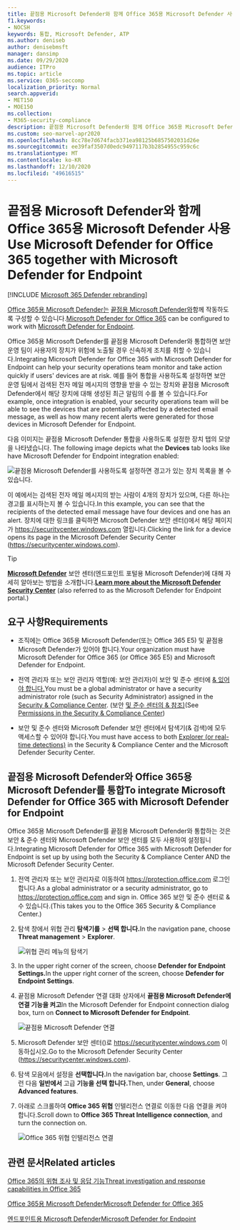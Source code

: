 ```yaml
---
title: 끝점용 Microsoft Defender와 함께 Office 365용 Microsoft Defender 사용
f1.keywords:
- NOCSH
keywords: 통합, Microsoft Defender, ATP
ms.author: deniseb
author: denisebmsft
manager: dansimp
ms.date: 09/29/2020
audience: ITPro
ms.topic: article
ms.service: O365-seccomp
localization_priority: Normal
search.appverid:
- MET150
- MOE150
ms.collection:
- M365-security-compliance
description: 끝점용 Microsoft Defender와 함께 Office 365용 Microsoft Defender를 사용하여 장치 및 전자 메일 콘텐츠에 대한 위협에 대한 자세한 정보를 얻을 수 있습니다.
ms.custom: seo-marvel-apr2020
ms.openlocfilehash: 8cc78e7d674facb371ea98125b6857502031d26e
ms.sourcegitcommit: ee39faf3507d0edc9497117b3b2854955c959c6c
ms.translationtype: MT
ms.contentlocale: ko-KR
ms.lasthandoff: 12/10/2020
ms.locfileid: "49616515"
---
```

# <a name="use-microsoft-defender-for-office-365-together-with-microsoft-defender-for-endpoint"></a><span data-ttu-id="6517a-104">끝점용 Microsoft Defender와 함께 Office 365용 Microsoft Defender 사용</span><span class="sxs-lookup"><span data-stu-id="6517a-104">Use Microsoft Defender for Office 365 together with Microsoft Defender for Endpoint</span></span>

[!INCLUDE [Microsoft 365 Defender rebranding](../includes/microsoft-defender-for-office.md)]


<span data-ttu-id="6517a-105">[Office 365용 Microsoft Defender는](office-365-atp.md) [끝점용 Microsoft Defender와](https://docs.microsoft.com/windows/security/threat-protection)함께 작동하도록 구성할 수 있습니다.</span><span class="sxs-lookup"><span data-stu-id="6517a-105">[Microsoft Defender for Office 365](office-365-atp.md) can be configured to work with [Microsoft Defender for Endpoint](https://docs.microsoft.com/windows/security/threat-protection).</span></span>

<span data-ttu-id="6517a-106">Office 365용 Microsoft Defender를 끝점용 Microsoft Defender와 통합하면 보안 운영 팀이 사용자의 장치가 위험에 노출될 경우 신속하게 조치를 취할 수 있습니다.</span><span class="sxs-lookup"><span data-stu-id="6517a-106">Integrating Microsoft Defender for Office 365 with Microsoft Defender for Endpoint can help your security operations team monitor and take action quickly if users' devices are at risk.</span></span> <span data-ttu-id="6517a-107">예를 들어 통합을 사용하도록 설정하면 보안 운영 팀에서 검색된 전자 메일 메시지의 영향을 받을 수 있는 장치와 끝점용 Microsoft Defender에서 해당 장치에 대해 생성된 최근 알림의 수를 볼 수 있습니다.</span><span class="sxs-lookup"><span data-stu-id="6517a-107">For example, once integration is enabled, your security operations team will be able to see the devices that are potentially affected by a detected email message, as well as how many recent alerts were generated for those devices in Microsoft Defender for Endpoint.</span></span>

<span data-ttu-id="6517a-108">다음 이미지는 끝점용 Microsoft Defender 통합을 사용하도록 설정한 장치 탭의 모양을 나타냈습니다. </span><span class="sxs-lookup"><span data-stu-id="6517a-108">The following image depicts what the **Devices** tab looks like have Microsoft Defender for Endpoint integration enabled:</span></span>

![끝점용 Microsoft Defender를 사용하도록 설정하면 경고가 있는 장치 목록을 볼 수 있습니다.](../../media/fec928ea-8f0c-44d7-80b9-a2e0a8cd4e89.PNG)

<span data-ttu-id="6517a-110">이 예에서는 검색된 전자 메일 메시지의 받는 사람이 4개의 장치가 있으며, 다른 하나는 경고를 표시하는지 볼 수 있습니다.</span><span class="sxs-lookup"><span data-stu-id="6517a-110">In this example, you can see that the recipients of the detected email message have four devices and one has an alert.</span></span> <span data-ttu-id="6517a-111">장치에 대한 링크를 클릭하면 Microsoft Defender 보안 센터()에서 해당 페이지가 <https://securitycenter.windows.com> 열립니다.</span><span class="sxs-lookup"><span data-stu-id="6517a-111">Clicking the link for a device opens its page in the Microsoft Defender Security Center (<https://securitycenter.windows.com>).</span></span>

> [!TIP]
> <span data-ttu-id="6517a-112">**[Microsoft Defender](https://docs.microsoft.com/windows/security/threat-protection/microsoft-defender-atp/use)** 보안 센터(엔드포인트 포털용 Microsoft Defender)에 대해 자세히 알아보는 방법을 소개합니다.</span><span class="sxs-lookup"><span data-stu-id="6517a-112">**[Learn more about the Microsoft Defender Security Center](https://docs.microsoft.com/windows/security/threat-protection/microsoft-defender-atp/use)** (also referred to as the Microsoft Defender for Endpoint portal.)</span></span>

## <a name="requirements"></a><span data-ttu-id="6517a-113">요구 사항</span><span class="sxs-lookup"><span data-stu-id="6517a-113">Requirements</span></span>

- <span data-ttu-id="6517a-114">조직에는 Office 365용 Microsoft Defender(또는 Office 365 E5) 및 끝점용 Microsoft Defender가 있어야 합니다.</span><span class="sxs-lookup"><span data-stu-id="6517a-114">Your organization must have Microsoft Defender for Office 365 (or Office 365 E5) and Microsoft Defender for Endpoint.</span></span>

- <span data-ttu-id="6517a-115">전역 관리자 또는 보안 관리자 역할(예: 보안 관리자)이 보안 및 준수 센터에 [& 있어야 합니다.](https://protection.office.com)</span><span class="sxs-lookup"><span data-stu-id="6517a-115">You must be a global administrator or have a security administrator role (such as Security Administrator) assigned in the [Security & Compliance Center](https://protection.office.com).</span></span> <span data-ttu-id="6517a-116">(보안 [및 준수 센터의 & 참조)](permissions-in-the-security-and-compliance-center.md)</span><span class="sxs-lookup"><span data-stu-id="6517a-116">(See [Permissions in the Security & Compliance Center](permissions-in-the-security-and-compliance-center.md))</span></span>

- <span data-ttu-id="6517a-117">보안 및 준수 [](threat-explorer.md) 센터와 Microsoft Defender 보안 센터에서 탐색기(& 검색)에 모두 액세스할 수 있어야 합니다.</span><span class="sxs-lookup"><span data-stu-id="6517a-117">You must have access to both [Explorer (or real-time detections)](threat-explorer.md) in the Security & Compliance Center and the Microsoft Defender Security Center.</span></span>

## <a name="to-integrate-microsoft-defender-for-office-365-with-microsoft-defender-for-endpoint"></a><span data-ttu-id="6517a-118">끝점용 Microsoft Defender와 Office 365용 Microsoft Defender를 통합</span><span class="sxs-lookup"><span data-stu-id="6517a-118">To integrate Microsoft Defender for Office 365 with Microsoft Defender for Endpoint</span></span>

<span data-ttu-id="6517a-119">Office 365용 Microsoft Defender를 끝점용 Microsoft Defender와 통합하는 것은 보안 & 준수 센터와 Microsoft Defender 보안 센터를 모두 사용하여 설정됩니다.</span><span class="sxs-lookup"><span data-stu-id="6517a-119">Integrating Microsoft Defender for Office 365 with Microsoft Defender for Endpoint is set up by using both the Security & Compliance Center AND the Microsoft Defender Security Center.</span></span>

1. <span data-ttu-id="6517a-120">전역 관리자 또는 보안 관리자로 이동하여 <https://protection.office.com> 로그인합니다.</span><span class="sxs-lookup"><span data-stu-id="6517a-120">As a global administrator or a security administrator, go to <https://protection.office.com> and sign in.</span></span> <span data-ttu-id="6517a-121">Office 365 보안 및 준수 센터로 & 수 있습니다.</span><span class="sxs-lookup"><span data-stu-id="6517a-121">(This takes you to the Office 365 Security & Compliance Center.)</span></span>

2. <span data-ttu-id="6517a-122">탐색 창에서 위협 관리 **탐색기를** \> **선택 합니다.**</span><span class="sxs-lookup"><span data-stu-id="6517a-122">In the navigation pane, choose **Threat management** \> **Explorer**.</span></span>

   ![위협 관리 메뉴의 탐색기](../../media/ThreatMgmt-Explorer-nav.png)

3. <span data-ttu-id="6517a-124">In the upper right corner of the screen, choose **Defender for Endpoint Settings.**</span><span class="sxs-lookup"><span data-stu-id="6517a-124">In the upper right corner of the screen, choose **Defender for Endpoint Settings**.</span></span>

4. <span data-ttu-id="6517a-125">끝점용 Microsoft Defender 연결 대화 상자에서 **끝점용 Microsoft Defender에 연결 기능을 켜고**</span><span class="sxs-lookup"><span data-stu-id="6517a-125">In the Microsoft Defender for Endpoint connection dialog box, turn on **Connect to Microsoft Defender for Endpoint**.</span></span>

   ![끝점용 Microsoft Defender 연결](../../media/Explorer-WDATPConnection-dialog.png)

5. <span data-ttu-id="6517a-127">Microsoft Defender 보안 센터()로 <https://securitycenter.windows.com> 이동하십시오.</span><span class="sxs-lookup"><span data-stu-id="6517a-127">Go to the Microsoft Defender Security Center (<https://securitycenter.windows.com>).</span></span>

6. <span data-ttu-id="6517a-128">탐색 모음에서 설정을 **선택합니다.**</span><span class="sxs-lookup"><span data-stu-id="6517a-128">In the navigation bar, choose **Settings**.</span></span> <span data-ttu-id="6517a-129">그런 다음 **일반에서** 고급 **기능을 선택 합니다.**</span><span class="sxs-lookup"><span data-stu-id="6517a-129">Then, under **General**, choose **Advanced features**.</span></span>

7. <span data-ttu-id="6517a-130">아래로 스크롤하여 **Office 365 위협** 인텔리전스 연결로 이동한 다음 연결을 켜야 합니다.</span><span class="sxs-lookup"><span data-stu-id="6517a-130">Scroll down to **Office 365 Threat Intelligence connection**, and turn the connection on.</span></span>

   ![Office 365 위협 인텔리전스 연결](../../media/mdatp-oatptoggle.png)

## <a name="related-articles"></a><span data-ttu-id="6517a-132">관련 문서</span><span class="sxs-lookup"><span data-stu-id="6517a-132">Related articles</span></span>

[<span data-ttu-id="6517a-133">Office 365의 위협 조사 및 응답 기능</span><span class="sxs-lookup"><span data-stu-id="6517a-133">Threat investigation and response capabilities in Office 365</span></span>](office-365-ti.md)

[<span data-ttu-id="6517a-134">Office 365용 Microsoft Defender</span><span class="sxs-lookup"><span data-stu-id="6517a-134">Microsoft Defender for Office 365</span></span>](office-365-atp.md)

[<span data-ttu-id="6517a-135">엔드포인트용 Microsoft Defender</span><span class="sxs-lookup"><span data-stu-id="6517a-135">Microsoft Defender for Endpoint</span></span>](https://docs.microsoft.com/windows/security/threat-protection)
